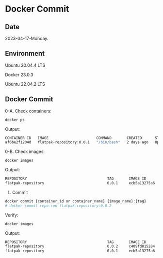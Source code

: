 # Docker Commit

## Date

2023-04-17-Monday.

## Environment

Ubuntu 20.04.4 LTS

Docker 23.0.3

Ubuntu 22.04.2 LTS

## Docker Commit

0-A. Check containers:

```Bash
docker ps
```

Output:

```Bash
CONTAINER ID   IMAGE                      COMMAND       CREATED      STATUS      PORTS     NAMES
af6be2f1204d   flatpak-repository:0.0.1   "/bin/bash"   2 days ago   Up 2 days             repo-con
```

0-B. Check images:

```Bash
docker images
```

Output:

```Bash
REPOSITORY                                     TAG       IMAGE ID       CREATED        SIZE
flatpak-repository                             0.0.1     ecb5a13275a6   3 days ago     5.95GB
```

1. Commit

```Bash
docker commit {container_id or container_name} {image_name}:{tag}
# docker commit repo-con flatpak-repository:0.0.2
```

Verify:

```Bash
docker images
```

Output:

```Bash
REPOSITORY                                     TAG       IMAGE ID       CREATED          SIZE
flatpak-repository                             0.0.2     c409fd815284   19 seconds ago   6.04GB
flatpak-repository                             0.0.1     ecb5a13275a6   3 days ago       5.95GB
```
